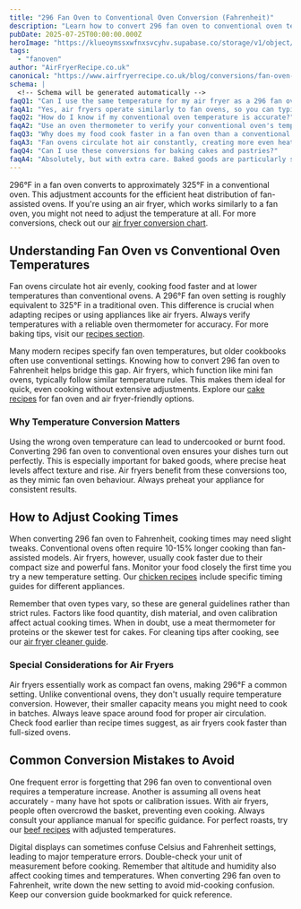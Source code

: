 ```yaml
---
title: "296 Fan Oven to Conventional Oven Conversion (Fahrenheit)"
description: "Learn how to convert 296 fan oven to conventional oven temperature in Fahrenheit with our simple guide. Perfect for air fryer recipes!"
pubDate: 2025-07-25T00:00:00.000Z
heroImage: "https://klueoymssxwfnxsvcyhv.supabase.co/storage/v1/object/public/Shmucket/296-fan-oven-to-conventional-oven-conversion-fahrenheit.png"
tags:
  - "fanoven"
author: "AirFryerRecipe.co.uk"
canonical: "https://www.airfryerrecipe.co.uk/blog/conversions/fan-oven-to-fahrenheit/296-fan-oven-to-conventional-oven-conversion-fahrenheit"
schema: |
  <!-- Schema will be generated automatically -->
faqQ1: "Can I use the same temperature for my air fryer as a 296 fan oven?"
faqA1: "Yes, air fryers operate similarly to fan ovens, so you can typically use the same 296°F setting without conversion. However, cooking times may be shorter in an air fryer due to its compact size and efficient air circulation. Always check food earlier than the recipe suggests."
faqQ2: "How do I know if my conventional oven temperature is accurate?"
faqA2: "Use an oven thermometer to verify your conventional oven's temperature accuracy. Place it in the center of the oven and compare the reading to your set temperature. Ovens can lose calibration over time, especially with frequent use. Regular verification ensures your 296 fan oven to conventional oven conversions work correctly."
faqQ3: "Why does my food cook faster in a fan oven than a conventional oven?"
faqA3: "Fan ovens circulate hot air constantly, creating more even heat distribution and faster cooking. This means a 296°F fan oven cooks food quicker than a conventional oven at the same temperature. That's why we increase the temperature when converting fan oven settings to conventional oven equivalents."
faqQ4: "Can I use these conversions for baking cakes and pastries?"
faqA4: "Absolutely, but with extra care. Baked goods are particularly sensitive to temperature changes. When converting 296 fan oven to conventional oven for baking, increase the temperature slightly and watch closely. The same applies to air fryer baking - reduce quantities and check frequently as cooking times vary."
---
```

<p>296°F in a fan oven converts to approximately 325°F in a conventional oven. This adjustment accounts for the efficient heat distribution of fan-assisted ovens. If you're using an air fryer, which works similarly to a fan oven, you might not need to adjust the temperature at all. For more conversions, check out our <a href=https://www.airfryerrecipe.co.uk/air-fryer-conversion-chart>air fryer conversion chart</a>.</p>

<h2>Understanding Fan Oven vs Conventional Oven Temperatures</h2>
<p>Fan ovens circulate hot air evenly, cooking food faster and at lower temperatures than conventional ovens. A 296°F fan oven setting is roughly equivalent to 325°F in a traditional oven. This difference is crucial when adapting recipes or using appliances like air fryers. Always verify temperatures with a reliable oven thermometer for accuracy. For more baking tips, visit our <a href=https://www.airfryerrecipe.co.uk/recipes>recipes section</a>.</p>

<p>Many modern recipes specify fan oven temperatures, but older cookbooks often use conventional settings. Knowing how to convert 296 fan oven to Fahrenheit helps bridge this gap. Air fryers, which function like mini fan ovens, typically follow similar temperature rules. This makes them ideal for quick, even cooking without extensive adjustments. Explore our <a href=https://www.airfryerrecipe.co.uk/recipe-category/cakes>cake recipes</a> for fan oven and air fryer-friendly options.</p>

<h3>Why Temperature Conversion Matters</h3>
<p>Using the wrong oven temperature can lead to undercooked or burnt food. Converting 296 fan oven to conventional oven ensures your dishes turn out perfectly. This is especially important for baked goods, where precise heat levels affect texture and rise. Air fryers benefit from these conversions too, as they mimic fan oven behaviour. Always preheat your appliance for consistent results.</p>

<h2>How to Adjust Cooking Times</h2>
<p>When converting 296 fan oven to Fahrenheit, cooking times may need slight tweaks. Conventional ovens often require 10-15% longer cooking than fan-assisted models. Air fryers, however, usually cook faster due to their compact size and powerful fans. Monitor your food closely the first time you try a new temperature setting. Our <a href=https://www.airfryerrecipe.co.uk/recipe-category/chicken>chicken recipes</a> include specific timing guides for different appliances.</p>

<p>Remember that oven types vary, so these are general guidelines rather than strict rules. Factors like food quantity, dish material, and oven calibration affect actual cooking times. When in doubt, use a meat thermometer for proteins or the skewer test for cakes. For cleaning tips after cooking, see our <a href=https://www.airfryerrecipe.co.uk/air-fryer-cleaner>air fryer cleaner guide</a>.</p>

<h3>Special Considerations for Air Fryers</h3>
<p>Air fryers essentially work as compact fan ovens, making 296°F a common setting. Unlike conventional ovens, they don't usually require temperature conversion. However, their smaller capacity means you might need to cook in batches. Always leave space around food for proper air circulation. Check food earlier than recipe times suggest, as air fryers cook faster than full-sized ovens.</p>

<h2>Common Conversion Mistakes to Avoid</h2>
<p>One frequent error is forgetting that 296 fan oven to conventional oven requires a temperature increase. Another is assuming all ovens heat accurately - many have hot spots or calibration issues. With air fryers, people often overcrowd the basket, preventing even cooking. Always consult your appliance manual for specific guidance. For perfect roasts, try our <a href=https://www.airfryerrecipe.co.uk/recipe-category/beef>beef recipes</a> with adjusted temperatures.</p>

<p>Digital displays can sometimes confuse Celsius and Fahrenheit settings, leading to major temperature errors. Double-check your unit of measurement before cooking. Remember that altitude and humidity also affect cooking times and temperatures. When converting 296 fan oven to Fahrenheit, write down the new setting to avoid mid-cooking confusion. Keep our conversion guide bookmarked for quick reference.</p>

